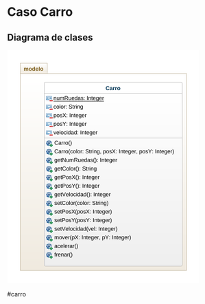 # Caso Carro

## Diagrama de clases
![Diagrama de Clases](diagrama.png "Diagrama de Clases")

#carro